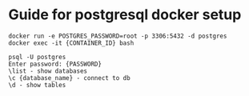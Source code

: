 # Guide for postgresql docker setup

```
docker run -e POSTGRES_PASSWORD=root -p 3306:5432 -d postgres
docker exec -it {CONTAINER_ID} bash

psql -U postgres
Enter password: {PASSWORD}
\list - show databases
\c {database_name} - connect to db
\d - show tables
```
